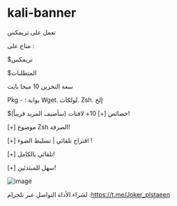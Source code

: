 # kali-banner
تعمل على تريمكس


متاح على :

$تريمكس 


$المتطلبات

سعة التخزين 10 ميجا بايت

Pkg - بوابة ؛ Wget. لولكات. Zsh. إلخ


$خصائص
[+] 10+ لافتات (سأضيف المزيد قريباً)!

[+] موضوع Zsh الصرفة!

[+] اقتراح تلقائي | تسليط الضوء !

[+] تلقائي بالكامل!

[+] سهل للمبتدئين!



![image](https://user-images.githubusercontent.com/107787017/236247895-a11e3069-60fd-4387-b1a9-9f3f9dd3e18b.png)


 لشراء الأداة التواصل عبر تلجرام :https://t.me/Joker_plstaeen






